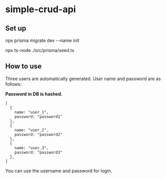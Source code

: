 # simple-crud-api

## Set up
npx prisma migrate dev --name init

npx ts-node ./src/prisma/seed.ts

## How to use
Three users are automatically generated. User name and password are as follows:

**Password in DB is hashed.**

```
[
  {
    name: "user_1",
    password: "password1"
  },
  {
    name: "user_2",
    password: "password2"
  },
  {
    name: "user_3",
    password: "password3"
  },
]
```

You can use the username and password for login.